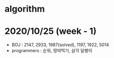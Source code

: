 # algorithm
# 2020/10/25 (week - 1)
  - BOJ : 2147, 2933, 1987(solved), 1197, 1922, 5014
  - programmers : 순위, 땅따먹기, 삼각 달팽이
